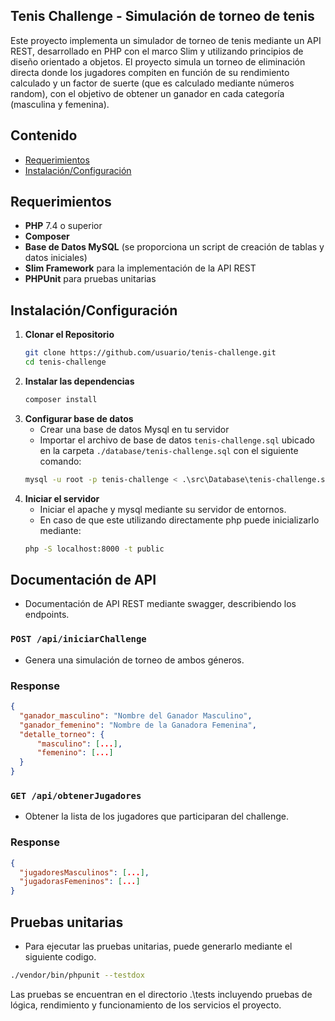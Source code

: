 ## **Tenis Challenge - Simulación de torneo de tenis**

Este proyecto implementa un simulador de torneo de tenis mediante un API REST, desarrollado en PHP con el marco Slim y utilizando principios de diseño orientado a objetos. El proyecto simula un torneo de eliminación directa donde los jugadores compiten en función de su rendimiento calculado y un factor de suerte (que es calculado mediante números random), con el objetivo de obtener un ganador en cada categoría (masculina y femenina).

## **Contenido**
- [Requerimientos](#requerimientos)
- [Instalación/Configuración](#instalacion)


## Requerimientos
- **PHP** 7.4 o superior
- **Composer**
- **Base de Datos MySQL** (se proporciona un script de creación de tablas y datos iniciales)
- **Slim Framework** para la implementación de la API REST
- **PHPUnit** para pruebas unitarias

## Instalación/Configuración
1. **Clonar el Repositorio**
   ```bash
   git clone https://github.com/usuario/tenis-challenge.git
   cd tenis-challenge
2. **Instalar las dependencias**
   ```bash
   composer install
3. **Configurar base de datos**
   - Crear una base de datos Mysql en tu servidor
   - Importar el archivo de base de datos ```tenis-challenge.sql``` ubicado en la carpeta ```./database/tenis-challenge.sql``` con el siguiente comando:
   ```bash
   mysql -u root -p tenis-challenge < .\src\Database\tenis-challenge.sql
4. **Iniciar el servidor**
   - Iniciar el apache y mysql mediante su servidor de entornos.
   - En caso de que este utilizando directamente php puede inicializarlo mediante:
   ```bash
   php -S localhost:8000 -t public

## Documentación de API

- Documentación de API REST mediante swagger, describiendo los endpoints.
### ``` POST /api/iniciarChallenge ```
- Genera una simulación de torneo de ambos géneros.
### Response
```json
{
  "ganador_masculino": "Nombre del Ganador Masculino",
  "ganador_femenino": "Nombre de la Ganadora Femenina",
  "detalle_torneo": {
      "masculino": [...],
      "femenino": [...]
  }
}
```

### ``` GET /api/obtenerJugadores ```
- Obtener la lista de los jugadores que participaran del challenge.
### Response
```json
{
  "jugadoresMasculinos": [...],
  "jugadorasFemeninos": [...]
}
```

## Pruebas unitarias
- Para ejecutar las pruebas unitarias, puede generarlo mediante el siguiente codigo.
```bash
./vendor/bin/phpunit --testdox
```

Las pruebas se encuentran en el directorio .\tests incluyendo pruebas de lógica, rendimiento y funcionamiento de los servicios el proyecto.
